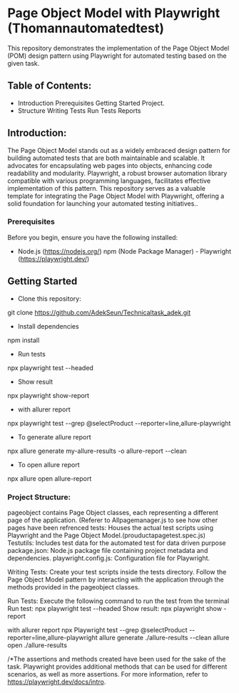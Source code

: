 # Page Object Model with Playwright (Thomannautomatedtest)

This repository demonstrates the implementation of the Page Object Model (POM) design pattern using Playwright for automated testing based on the given task.

## Table of Contents:

- Introduction Prerequisites Getting Started Project.
- Structure Writing Tests Run Tests Reports

## Introduction:

The Page Object Model stands out as a widely embraced design pattern for building automated tests that are both maintainable and scalable. It advocates for encapsulating web pages into objects, enhancing code readability and modularity. Playwright, a robust browser automation library compatible with various programming languages, facilitates effective implementation of this pattern. This repository serves as a valuable template for integrating the Page Object Model with Playwright, offering a solid foundation for launching your automated testing initiatives..

### Prerequisites

Before you begin, ensure you have the following installed:

- Node.js (https://nodejs.org/) npm (Node Package Manager) - Playwright (https://playwright.dev/)

## Getting Started

- Clone this repository:


git clone https://github.com/AdekSeun/Technicaltask_adek.git


- Install dependencies


npm install


- Run tests


npx playwright test --headed


- Show result


npx playwright show-report


- with allurer report


npx playwright test --grep @selectProduct --reporter=line,allure-playwright


- To generate allure report


npx allure generate my-allure-results -o allure-report --clean


- To open allure report


npx allure open allure-report


### Project Structure:

pageobject contains Page Object classes, each representing a different page of the application. (Referer to Allpagemanager.js to see how other pages have been refrenced tests: Houses the actual test scripts using Playwright and the Page Object Model.(prouductapagetest.spec.js) Testutils: Includes test data for the automated test for data driven purpose package.json: Node.js package file containing project metadata and dependencies. playwright.config.js: Configuration file for Playwright.

Writing Tests: Create your test scripts inside the tests directory. Follow the Page Object Model pattern by interacting with the application through the methods provided in the pageobject classes.

Run Tests: Execute the following command to run the test from the terminal Run test: npx playwright test --headed Show result: npx playwright show -report

with allurer report npx Playwright test --grep @selectProduct --reporter=line,allure-playwright allure generate ./allure-results --clean allure open ./allure-results

/\*The assertions and methods created have been used for the sake of the task. Playwright provides additional methods that can be used for different scenarios, as well as more assertions. For more information, refer to https://playwright.dev/docs/intro.